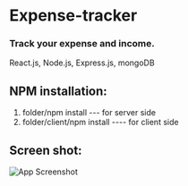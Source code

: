 # Expense-tracker

### Track your expense and income.

React.js, Node.js, Express.js, mongoDB

## NPM installation:

1. folder/npm install --- for server side
2. folder/client/npm install ---- for client side

## Screen shot:

![App Screenshot](https://via.placeholder.com/468x300?text=App+Screenshot+Here)
